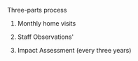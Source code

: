 Three-parts process

1. Monthly home visits

2. Staff Observations'

3. Impact Assessment (every three years)